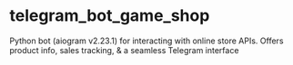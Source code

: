 # telegram_bot_game_shop
Python bot (aiogram v2.23.1) for interacting with online store APIs. Offers product info, sales tracking, &amp; a seamless Telegram interface
